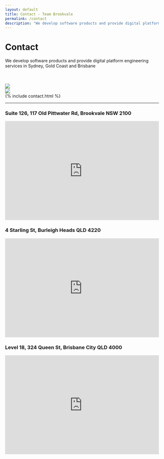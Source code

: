 ```yaml
---
layout: default
title: Contact - Team Brookvale
permalink: /contact
description: "We develop software products and provide digital platform engineering services in Sydney, Gold Coast and Brisbane"
---
```

<div class="contactpage">
    <div class="pagehero">
        <div class="inner flex sb">
            <div>
                <h1>Contact</h1>
                <p style="margin-bottom: 50px">We develop software products and provide digital platform engineering
                    services in Sydney, Gold Coast and Brisbane</p>
                <img src="/assets/images/arrowdown.png">
            </div>
            <div>
                <img class="pageheropic jumptop" src="/assets/images/xlifestyle-working-brookvale.webp">
            </div>
        </div>
    </div>
    {% include contact.html %}
    <div class="container">
        <hr class="separator" />
    </div>
    <div class="inner map-container">
        <div>
            <h3>Suite 126, 117 Old Pittwater Rd, Brookvale NSW 2100</h3>
            <iframe
                src="https://www.google.com/maps/embed?pb=!1m18!1m12!1m3!1d3316.758445082223!2d151.26014485137583!3d-33.76690738058974!2m3!1f0!2f0!3f0!3m2!1i1024!2i768!4f13.1!3m3!1m2!1s0x6b12aa46876df29f%3A0x9fd196ca7df78eff!2s117+Old+Pittwater+Rd%2C+Brookvale+NSW+2100!5e0!3m2!1sen!2sau!4v1459312995857"
                width="100%" height="325" frameborder="0" style="border:0" allowfullscreen=""></iframe>
        </div>
        <div>
            <h3>
                4 Starling St, Burleigh Heads QLD 4220
            </h3>
            <iframe
                src="https://www.google.com/maps/embed?pb=!1m18!1m12!1m3!1d7039.6415879927845!2d153.4447066109643!3d-28.09100871235847!2m3!1f0!2f0!3f0!3m2!1i1024!2i768!4f13.1!3m3!1m2!1s0x6b91039f2e80665d%3A0x3af4e2ede95cdd05!2s4%20Starling%20St%2C%20Burleigh%20Heads%20QLD%204220%2C%20Australia!5e0!3m2!1sen!2sau!4v1556567349781"
                width="100%" height="325" frameborder="0" style="border:0" allowfullscreen=""></iframe>
        </div>
        <div>
            <h3>
                Level 18, 324 Queen St, Brisbane City QLD 4000
            </h3>
            <iframe
                src="https://www.google.com/maps/embed?pb=!1m18!1m12!1m3!1d3540.0823186066614!2d153.0265045150568!3d-27.466696482892164!2m3!1f0!2f0!3f0!3m2!1i1024!2i768!4f13.1!3m3!1m2!1s0x6b915a1d18eeea4b%3A0x487ca6e5997c2ce6!2s18%2F324%20Queen%20St%2C%20Brisbane%20City%20QLD%204000%2C%20Australia!5e0!3m2!1sen!2sau!4v1584329578522!5m2!1sen!2sau"
                width="100%" height="325" frameborder="0" style="border:0;" allowfullscreen=""></iframe>
        </div>
    </div>
</div>

